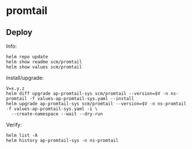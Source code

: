 promtail
========

Deploy
------
Info:

    helm repo update
    helm show readme scm/promtail
    helm show values scm/promtail

Install/upgrade:

    V=x.y.z
    helm diff upgrade ap-promtail-sys scm/promtail --version=$V -n ns-promtail -f values-ap-promtail-sys.yaml --install
    helm upgrade ap-promtail-sys scm/promtail --version=$V -n ns-promtail -f values-ap-promtail-sys.yaml -i \
      --create-namespace --wait --dry-run

Verify:

    helm list -A
    helm history ap-promtail-sys -n ns-promtail
